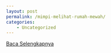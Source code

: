 ```yaml
---
layout: post
permalink: /mimpi-melihat-rumah-mewah/
categories:
    - Uncategorized
---
```


[Baca Selengkapnya](/07)